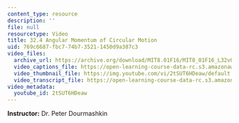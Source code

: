 ```yaml
---
content_type: resource
description: ''
file: null
resourcetype: Video
title: 32.4 Angular Momentum of Circular Motion
uid: 769c6687-fbc7-74b7-3521-1450d9a387c3
video_files:
  archive_url: https://archive.org/download/MIT8.01F16/MIT8_01F16_L32v04_360p.mp4
  video_captions_file: https://open-learning-course-data-rc.s3.amazonaws.com/8-01sc-classical-mechanics-fall-2016/a9b18105295b5ecf83aaf78e71e78b1c_2tSUT6HDeaw.vtt
  video_thumbnail_file: https://img.youtube.com/vi/2tSUT6HDeaw/default.jpg
  video_transcript_file: https://open-learning-course-data-rc.s3.amazonaws.com/8-01sc-classical-mechanics-fall-2016/de9dbf42b8a7497a43dbfeb56b71c3b0_2tSUT6HDeaw.pdf
video_metadata:
  youtube_id: 2tSUT6HDeaw
---
```


**Instructor:** Dr. Peter Dourmashkin